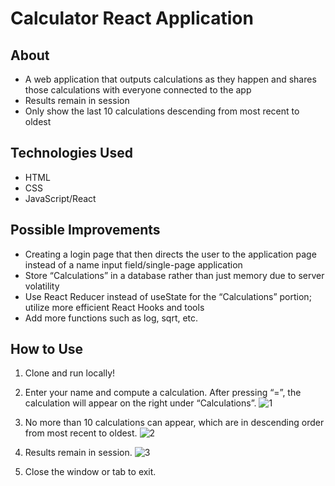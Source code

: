 # Calculator React Application

## About
* A web application that outputs calculations as they happen and shares those calculations with everyone connected to the app
* Results remain in session
* Only show the last 10 calculations descending from most recent to oldest

## Technologies Used
* HTML
* CSS
* JavaScript/React

## Possible Improvements
* Creating a login page that then directs the user to the application page instead of a name input field/single-page application
* Store “Calculations” in a database rather than just memory due to server volatility
* Use React Reducer instead of useState for the “Calculations” portion; utilize more efficient React Hooks and tools
* Add more functions such as log, sqrt, etc.

## How to Use
1. Clone and run locally!

2. Enter your name and compute a calculation. After pressing “=”, the calculation will appear on the right under “Calculations”.
![1](https://user-images.githubusercontent.com/43249799/98387051-f109ef80-201e-11eb-8c97-5e121b86af93.png)

3. No more than 10 calculations can appear, which are in descending order from most recent to oldest.
![2](https://user-images.githubusercontent.com/43249799/98387126-0848dd00-201f-11eb-8795-a15333b4dab0.png)

4. Results remain in session.
![3](https://user-images.githubusercontent.com/43249799/98387175-14cd3580-201f-11eb-9f41-ce97823640b6.png)

5. Close the window or tab to exit.





